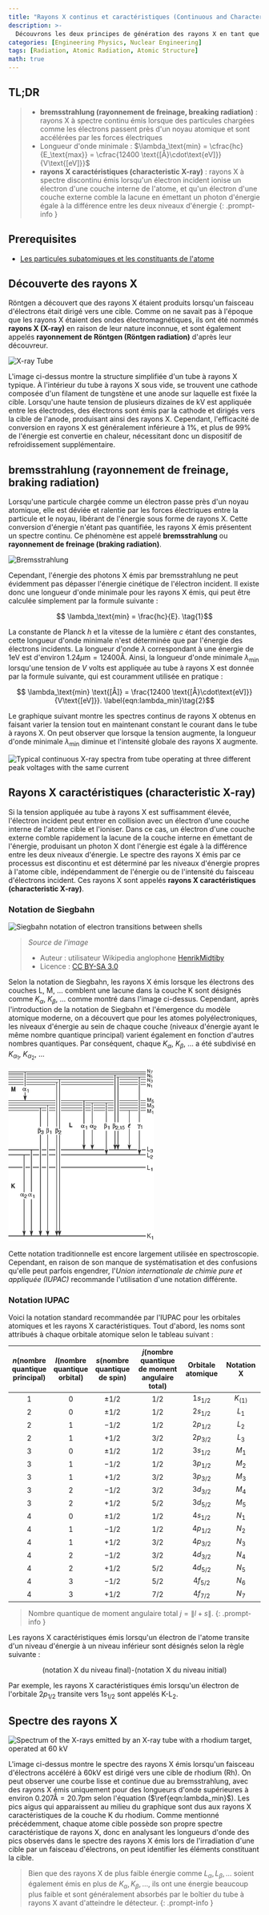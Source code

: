 ```yaml
---
title: "Rayons X continus et caractéristiques (Continuous and Characteristic X Rays)"
description: >-
  Découvrons les deux principes de génération des rayons X en tant que rayonnement atomique, ainsi que les caractéristiques respectives du rayonnement de freinage et des rayons X caractéristiques.
categories: [Engineering Physics, Nuclear Engineering]
tags: [Radiation, Atomic Radiation, Atomic Structure]
math: true
---
```


## TL;DR
> - **bremsstrahlung (rayonnement de freinage, breaking radiation)** : rayons X à spectre continu émis lorsque des particules chargées comme les électrons passent près d'un noyau atomique et sont accélérées par les forces électriques
> - Longueur d'onde minimale : $\lambda_\text{min} = \cfrac{hc}{E_\text{max}} = \cfrac{12400 \text{[Å}\cdot\text{eV]}}{V\text{[eV]}}$
> - **rayons X caractéristiques (characteristic X-ray)** : rayons X à spectre discontinu émis lorsqu'un électron incident ionise un électron d'une couche interne de l'atome, et qu'un électron d'une couche externe comble la lacune en émettant un photon d'énergie égale à la différence entre les deux niveaux d'énergie
{: .prompt-info }

## Prerequisites
- [Les particules subatomiques et les constituants de l'atome](/posts/constituents-of-an-atom/)

## Découverte des rayons X
Röntgen a découvert que des rayons X étaient produits lorsqu'un faisceau d'électrons était dirigé vers une cible. Comme on ne savait pas à l'époque que les rayons X étaient des ondes électromagnétiques, ils ont été nommés **rayons X (X-ray)** en raison de leur nature inconnue, et sont également appelés **rayonnement de Röntgen (Röntgen radiation)** d'après leur découvreur.

![X-ray Tube](https://upload.wikimedia.org/wikipedia/commons/7/72/WaterCooledXrayTube.svg)

L'image ci-dessus montre la structure simplifiée d'un tube à rayons X typique. À l'intérieur du tube à rayons X sous vide, se trouvent une cathode composée d'un filament de tungstène et une anode sur laquelle est fixée la cible. Lorsqu'une haute tension de plusieurs dizaines de kV est appliquée entre les électrodes, des électrons sont émis par la cathode et dirigés vers la cible de l'anode, produisant ainsi des rayons X. Cependant, l'efficacité de conversion en rayons X est généralement inférieure à 1%, et plus de 99% de l'énergie est convertie en chaleur, nécessitant donc un dispositif de refroidissement supplémentaire.

## bremsstrahlung (rayonnement de freinage, braking radiation)
Lorsqu'une particule chargée comme un électron passe près d'un noyau atomique, elle est déviée et ralentie par les forces électriques entre la particule et le noyau, libérant de l'énergie sous forme de rayons X. Cette conversion d'énergie n'étant pas quantifiée, les rayons X émis présentent un spectre continu. Ce phénomène est appelé **bremsstrahlung** ou **rayonnement de freinage (braking radiation)**.

![Bremsstrahlung](https://upload.wikimedia.org/wikipedia/commons/1/1e/Bremsstrahlung.svg)

Cependant, l'énergie des photons X émis par bremsstrahlung ne peut évidemment pas dépasser l'énergie cinétique de l'électron incident. Il existe donc une longueur d'onde minimale pour les rayons X émis, qui peut être calculée simplement par la formule suivante :

$$ \lambda_\text{min} = \frac{hc}{E}. \tag{1}$$

La constante de Planck $h$ et la vitesse de la lumière $c$ étant des constantes, cette longueur d'onde minimale n'est déterminée que par l'énergie des électrons incidents. La longueur d'onde $\lambda$ correspondant à une énergie de $1\text{eV}$ est d'environ $1.24 \mu\text{m}=12400\text{Å}$. Ainsi, la longueur d'onde minimale $\lambda_\text{min}$ lorsqu'une tension de $V$ volts est appliquée au tube à rayons X est donnée par la formule suivante, qui est couramment utilisée en pratique :

$$ \lambda_\text{min} \text{[Å]} = \frac{12400 \text{[Å}\cdot\text{eV]}}{V\text{[eV]}}. \label{eqn:lambda_min}\tag{2}$$

Le graphique suivant montre les spectres continus de rayons X obtenus en faisant varier la tension tout en maintenant constant le courant dans le tube à rayons X. On peut observer que lorsque la tension augmente, la longueur d'onde minimale $\lambda_{\text{min}}$ diminue et l'intensité globale des rayons X augmente.

![Typical continuous X-ray spectra from tube operating
at three different peak voltages with the same current](/assets/img/continuous-and-characteristic-x-rays/bremsstrahlung.png)

## Rayons X caractéristiques (characteristic X-ray)
Si la tension appliquée au tube à rayons X est suffisamment élevée, l'électron incident peut entrer en collision avec un électron d'une couche interne de l'atome cible et l'ioniser. Dans ce cas, un électron d'une couche externe comble rapidement la lacune de la couche interne en émettant de l'énergie, produisant un photon X dont l'énergie est égale à la différence entre les deux niveaux d'énergie. Le spectre des rayons X émis par ce processus est discontinu et est déterminé par les niveaux d'énergie propres à l'atome cible, indépendamment de l'énergie ou de l'intensité du faisceau d'électrons incident. Ces rayons X sont appelés **rayons X caractéristiques (characteristic X-ray)**.

### Notation de Siegbahn

![Siegbahn notation of electron transitions between shells](https://upload.wikimedia.org/wikipedia/commons/f/f6/CharacteristicRadiation.svg)
> *Source de l'image*
> - Auteur : utilisateur Wikipedia anglophone [HenrikMidtiby](https://en.wikipedia.org/wiki/User:HenrikMidtiby)
> - Licence : [CC BY-SA 3.0](https://creativecommons.org/licenses/by-sa/3.0/)

Selon la notation de Siegbahn, les rayons X émis lorsque les électrons des couches L, M, ... comblent une lacune dans la couche K sont désignés comme $K_\alpha$, $K_\beta$, ... comme montré dans l'image ci-dessus. Cependant, après l'introduction de la notation de Siegbahn et l'émergence du modèle atomique moderne, on a découvert que pour les atomes polyélectroniques, les niveaux d'énergie au sein de chaque couche (niveaux d'énergie ayant le même nombre quantique principal) varient également en fonction d'autres nombres quantiques. Par conséquent, chaque $K_\alpha$, $K_\beta$, ... a été subdivisé en $K_{\alpha_1}$, $K_{\alpha_2}$, ...

![Siegbahn notation](/assets/img/continuous-and-characteristic-x-rays/siegbahn-notation.png)

Cette notation traditionnelle est encore largement utilisée en spectroscopie. Cependant, en raison de son manque de systématisation et des confusions qu'elle peut parfois engendrer, l'*Union internationale de chimie pure et appliquée (IUPAC)* recommande l'utilisation d'une notation différente.

### Notation IUPAC
Voici la notation standard recommandée par l'IUPAC pour les orbitales atomiques et les rayons X caractéristiques.
Tout d'abord, les noms sont attribués à chaque orbitale atomique selon le tableau suivant :

| $n$(nombre <br>quantique <br>principal) | $l$(nombre <br>quantique <br>orbital) | $s$(nombre <br>quantique <br>de spin) | $j$(nombre <br>quantique <br>de moment <br>angulaire total) | Orbitale <br>atomique | Notation X |
| :---: | :---: | :---: | :---: | :---: | :---: |
| $1$ | $0$ | $\pm1/2$ | $1/2$ | $1s_{1/2}$ | $K_{(1)}$ |
| $2$ | $0$ | $\pm1/2$ | $1/2$ | $2s_{1/2}$ | $L_1$ |
| $2$ | $1$ | $-1/2$ | $1/2$ | $2p_{1/2}$ | $L_2$ |
| $2$ | $1$ | $+1/2$ | $3/2$ | $2p_{3/2}$ | $L_3$ |
| $3$ | $0$ | $\pm1/2$ | $1/2$ | $3s_{1/2}$ | $M_1$ |
| $3$ | $1$ | $-1/2$ | $1/2$ | $3p_{1/2}$ | $M_2$ |
| $3$ | $1$ | $+1/2$ | $3/2$ | $3p_{3/2}$ | $M_3$ |
| $3$ | $2$ | $-1/2$ | $3/2$ | $3d_{3/2}$ | $M_4$ |
| $3$ | $2$ | $+1/2$ | $5/2$ | $3d_{5/2}$ | $M_5$ |
| $4$ | $0$ | $\pm1/2$ | $1/2$ | $4s_{1/2}$ | $N_1$ |
| $4$ | $1$ | $-1/2$ | $1/2$ | $4p_{1/2}$ | $N_2$ |
| $4$ | $1$ | $+1/2$ | $3/2$ | $4p_{3/2}$ | $N_3$ |
| $4$ | $2$ | $-1/2$ | $3/2$ | $4d_{3/2}$ | $N_4$ |
| $4$ | $2$ | $+1/2$ | $5/2$ | $4d_{5/2}$ | $N_5$ |
| $4$ | $3$ | $-1/2$ | $5/2$ | $4f_{5/2}$ | $N_6$ |
| $4$ | $3$ | $+1/2$ | $7/2$ | $4f_{7/2}$ | $N_7$ |

> Nombre quantique de moment angulaire total $j=\|l+s\|$.
{: .prompt-info }

Les rayons X caractéristiques émis lorsqu'un électron de l'atome transite d'un niveau d'énergie à un niveau inférieur sont désignés selon la règle suivante :

$$ \text{(notation X du niveau final)-(notation X du niveau initial)} $$

Par exemple, les rayons X caractéristiques émis lorsqu'un électron de l'orbitale $2p_{1/2}$ transite vers $1s_{1/2}$ sont appelés $\text{K-L}_2$.

## Spectre des rayons X

![Spectrum of the X-rays emitted by an X-ray tube with a rhodium target, operated at 60 kV](https://upload.wikimedia.org/wikipedia/commons/2/23/TubeSpectrum-en.svg)

L'image ci-dessus montre le spectre des rayons X émis lorsqu'un faisceau d'électrons accéléré à 60kV est dirigé vers une cible de rhodium (Rh). On peut observer une courbe lisse et continue due au bremsstrahlung, avec des rayons X émis uniquement pour des longueurs d'onde supérieures à environ $0.207\text{Å} = 20.7\text{pm}$ selon l'équation ($\ref{eqn:lambda_min}$). Les pics aigus qui apparaissent au milieu du graphique sont dus aux rayons X caractéristiques de la couche K du rhodium. Comme mentionné précédemment, chaque atome cible possède son propre spectre caractéristique de rayons X, donc en analysant les longueurs d'onde des pics observés dans le spectre des rayons X émis lors de l'irradiation d'une cible par un faisceau d'électrons, on peut identifier les éléments constituant la cible.

> Bien que des rayons X de plus faible énergie comme $L_\alpha, L_\beta, \dots$ soient également émis en plus de $K_\alpha, K_\beta, \dots$, ils ont une énergie beaucoup plus faible et sont généralement absorbés par le boîtier du tube à rayons X avant d'atteindre le détecteur.
{: .prompt-info }
